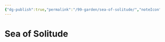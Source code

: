 ```yaml
---
{"dg-publish":true,"permalink":"/99-garden/sea-of-solitude/","noteIcon":"1"}
---
```


# Sea of Solitude
   